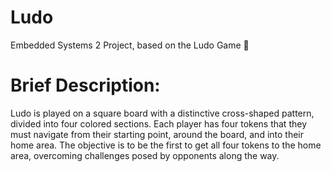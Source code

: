 # Ludo
Embedded Systems 2 Project, based on the Ludo Game 🎲

# Brief Description:
Ludo is played on a square board with a distinctive cross-shaped pattern, divided into four colored sections. Each player has four tokens that they must navigate from their starting point, around the board, and into their home area. The objective is to be the first to get all four tokens to the home area, overcoming challenges posed by opponents along the way.
